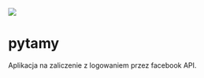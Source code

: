<a href="https://travis-ci.org/jaca22/pytamyApp"><img src="https://travis-ci.org/jaca22/pytamyApp.svg?branch=master"></a>

pytamy
==============
Aplikacja na zaliczenie z logowaniem przez facebook API.



